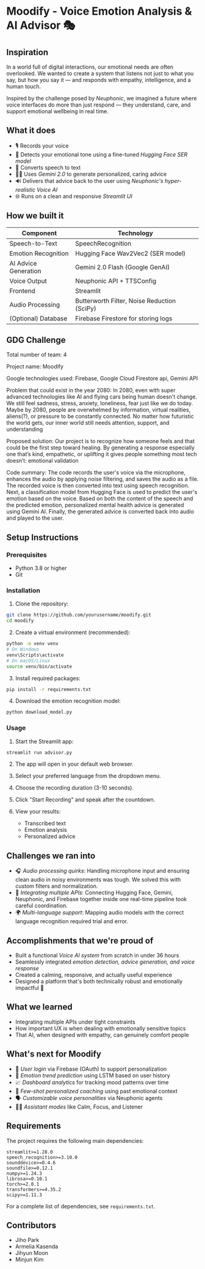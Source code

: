 # Moodify - Voice Emotion Analysis & AI Advisor 🎭

## Inspiration

In a world full of digital interactions, our emotional needs are often overlooked. We wanted to create a system that listens not just to what you say, but how you say it — and responds with empathy, intelligence, and a human touch.

Inspired by the challenge posed by *Neuphonic*, we imagined a future where voice interfaces do more than just respond — they understand, care, and support emotional wellbeing in real time.

## What it does

- 🎙 Records your voice 
- 🧠 Detects your emotional tone using a fine-tuned *Hugging Face SER model*
- 💬 Converts speech to text 
- 🧘‍♂ Uses *Gemini 2.0* to generate personalized, caring advice
- 🔊 Delivers that advice back to the user using *Neuphonic's hyper-realistic Voice AI*
- 🌐 Runs on a clean and responsive *Streamlit UI*

## How we built it

| Component | Technology |
|----------|------------|
| Speech-to-Text | SpeechRecognition |
| Emotion Recognition | Hugging Face Wav2Vec2 (SER model) |
| AI Advice Generation | Gemini 2.0 Flash (Google GenAI) |
| Voice Output | Neuphonic API + TTSConfig |
| Frontend | Streamlit |
| Audio Processing | Butterworth Filter, Noise Reduction (SciPy) |
| (Optional) Database | Firebase Firestore for storing logs |


## GDG Challenge
Total number of team: 4

Project name: Moodify

Google technologies used: Firebase, Google Cloud Firestore api, Gemini API

Problem that could exist in the year 2080:
   In 2080, even with super advanced technologies like AI and flying cars being human doesn't change. We still feel sadness, stress, anxiety, loneliness, fear just like we do today.
   Maybe by 2080, people are overwhelmed by information, virtual realities, aliens(?), or pressure to be constantly connected. No matter how futuristic the world gets, our inner world still needs attention, support, and understanding
   
Proposed solution:
   Our project is to recognize how someone feels and that could be the first step toward healing. By generating a response especially one that’s kind, empathetic, or uplifting it gives people something most tech doesn’t: emotional validation

Code summary:
The code records the user's voice via the microphone, enhances the audio by applying noise filtering, and saves the audio as a file. The recorded voice is then converted into text using speech recognition.
Next, a classification model from Hugging Face is used to predict the user's emotion based on the voice. Based on both the content of the speech and the predicted emotion, personalized mental health advice is generated using Gemini AI. Finally, the generated advice is converted back into audio and played to the user.


## Setup Instructions

### Prerequisites

- Python 3.8 or higher
- Git

### Installation

1. Clone the repository:
```bash
git clone https://github.com/yourusername/moodify.git
cd moodify
```

2. Create a virtual environment (recommended):
```bash
python -m venv venv
# On Windows
venv\Scripts\activate
# On macOS/Linux
source venv/bin/activate
```

3. Install required packages:
```bash
pip install -r requirements.txt
```

4. Download the emotion recognition model:
```bash
python download_model.py
```

### Usage

1. Start the Streamlit app:
```bash
streamlit run advisor.py
```

2. The app will open in your default web browser.

3. Select your preferred language from the dropdown menu.

4. Choose the recording duration (3-10 seconds).

5. Click "Start Recording" and speak after the countdown.

6. View your results:
   - Transcribed text
   - Emotion analysis
   - Personalized advice

## Challenges we ran into

- 🎧 *Audio processing quirks*: Handling microphone input and ensuring clean audio in noisy environments was tough. We solved this with custom filters and normalization.
- 💬 *Integrating multiple APIs*: Connecting Hugging Face, Gemini, Neuphonic, and Firebase together inside one real-time pipeline took careful coordination.
- 🌍 *Multi-language support*: Mapping audio models with the correct language recognition required trial and error.

## Accomplishments that we're proud of

- Built a functional *Voice AI system* from scratch in under 36 hours
- Seamlessly integrated *emotion detection, advice generation, and voice response*
- Created a calming, responsive, and actually useful experience
- Designed a platform that's both technically robust and emotionally impactful 💛

## What we learned

- Integrating multiple APIs under tight constraints
- How important UX is when dealing with emotionally sensitive topics
- That AI, when designed with empathy, can genuinely comfort people

## What's next for Moodify

- 🔐 *User login* via Firebase (OAuth) to support personalization  
- 🔮 *Emotion trend prediction* using LSTM based on user history  
- 📈 *Dashboard analytics* for tracking mood patterns over time  
- 🧬 *Few-shot personalized coaching* using past emotional context  
- 🗣 *Customizable voice personalities* via Neuphonic agents  
- 🧘‍♀ *Assistant modes* like Calm, Focus, and Listener

## Requirements

The project requires the following main dependencies:

```
streamlit>=1.28.0
speech_recognition>=3.10.0
sounddevice>=0.4.6
soundfile>=0.12.1
numpy>=1.24.3
librosa>=0.10.1
torch>=2.0.1
transformers>=4.35.2
scipy>=1.11.3
```

For a complete list of dependencies, see `requirements.txt`.



## Contributors

- Jiho Park
- Armelia Kasenda
- Jihyun Moon
- Minjun Kim 

